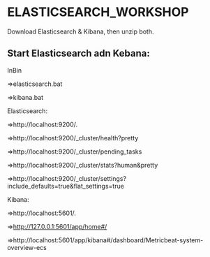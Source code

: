 # ELASTICSEARCH_WORKSHOP


 Download Elasticsearch & Kibana, then unzip both.



Start Elasticsearch adn Kebana:
-----------------------------------

InBin 

  =>elasticsearch.bat

  =>kibana.bat
  
  


Elasticsearch:

  =>http://localhost:9200/.
  
  =>http://localhost:9200/_cluster/health?pretty
  
  =>http://localhost:9200/_cluster/pending_tasks
  
  =>http://localhost:9200/_cluster/stats?human&pretty
    
  =>http://localhost:9200/_cluster/settings?include_defaults=true&flat_settings=true
  
  
  
Kibana: 

  =>http://localhost:5601/.

  =>http://127.0.0.1:5601/app/home#/

  =>http://localhost:5601/app/kibana#/dashboard/Metricbeat-system-overview-ecs

